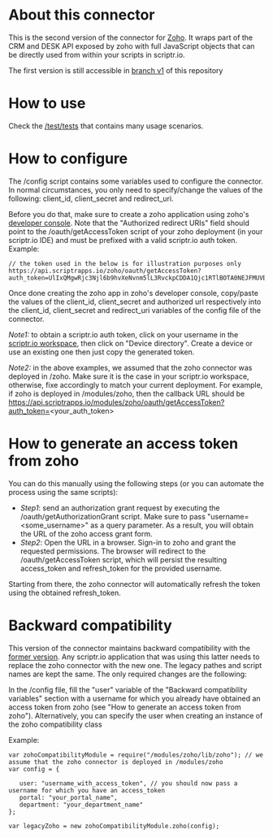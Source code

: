 # About this connector 
This is the second version of the connector for [Zoho](https://www.zoho.com). It wraps part of the CRM and DESK API exposed by zoho with full JavaScript objects that can be directly used from within your scripts in scriptr.io.

The first version is still accessible in [branch v1](https://github.com/scriptrdotio/zoho/tree/v1) of this repository

# How to use
Check the [/test/tests](./test/tests) that contains many usage scenarios.

# How to configure
The /config script contains some variables used to configure the connector. In normal circumstances, you only need to specify/change the values of the following: client_id, client_secret and redirect_uri. 

Before you do that, make sure to create a zoho application using zoho's [developer console](https://accounts.zoho.com/developerconsole). Note that the "Authorized redirect URIs" field should point to the /oauth/getAccessToken script of your zoho deployment (in your scriptr.io IDE) and must be prefixed with a valid scriptr.io auth token. Example:
```
// the token used in the below is for illustration purposes only
https://api.scriptrapps.io/zoho/oauth/getAccessToken?auth_token=UlIxQMgwRjc3Njl6b9hvXeNvnm5lL3RvckpCDDA1Qjc1RTlBOTA0NEJFMUVBQjcxRkY0ATcxMlc1Nw== 
```
Once done creating the zoho app in zoho's developer console, copy/paste the values of the client_id, client_secret and authorized url respectively into the client_id, client_secret and redirect_uri variables of the config file of the connector.

*Note1:* to obtain a scriptr.io auth token, click on your username in the [scriptr.io workspace](https://www.scriptr.io/workspace), then click on "Device directory". Create a device or use an existing one then just copy the generated token.

*Note2:* in the above examples, we assumed that the zoho connector was deployed in /zoho. Make sure it is the case in your scriptr.io workspace, otherwise, fixe accordingly to match your current deployment. For example, if zoho is deployed in /modules/zoho, then the callback URL should be https://api.scriptrapps.io/modules/zoho/oauth/getAccessToken?auth_token=<your_auth_token>

# How to generate an access token from zoho
You can do this manually using the following steps (or you can automate the process using the same scripts):

- *Step1*: send an authorization grant request by executing the /oauth/getAuthorizationGrant script. Make sure to pass "username=<some_username>" as a query parameter. As a result, you will obtain the URL of the zoho access grant form.
- *Step2*: Open the URL in a browser. Sign-in to zoho and grant the requested permissions. The browser will redirect to the /oauth/getAccessToken script, which will persist the resulting access_token and refresh_token for the provided username.

Starting from there, the zoho connector will automatically refresh the token using the obtained refresh_token.

# Backward compatibility
This version of the connector maintains backward compatibility with the [former version](https://github.com/scriptrdotio/zoho/tree/v1). Any scriptr.io application that was using this latter needs to replace the zoho connector with the new one. The legacy pathes and script names are kept the same. The only required changes are the following:

In the /config file, fill the "user" variable of the "Backward compatibility variables" section with a username for which you already have obtained an access token from zoho (see "How to generate an access token from zoho"). Alternatively, you can specify the user when creating an instance of the zoho compatibility class

Example:
```
var zohoCompatibilityModule = require("/modules/zoho/lib/zoho"); // we assume that the zoho connector is deployed in /modules/zoho
var config = {
        
   user: "username_with_access_token", // you should now pass a username for which you have an access_token
   portal: "your_portal_name",
   department: "your_department_name"
};
    
var legacyZoho = new zohoCompatibilityModule.zoho(config);
```
